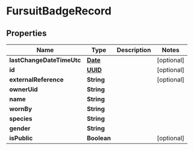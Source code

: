 
# FursuitBadgeRecord

## Properties
Name | Type | Description | Notes
------------ | ------------- | ------------- | -------------
**lastChangeDateTimeUtc** | [**Date**](Date.md) |  |  [optional]
**id** | [**UUID**](UUID.md) |  |  [optional]
**externalReference** | **String** |  |  [optional]
**ownerUid** | **String** |  | 
**name** | **String** |  | 
**wornBy** | **String** |  | 
**species** | **String** |  | 
**gender** | **String** |  | 
**isPublic** | **Boolean** |  |  [optional]



